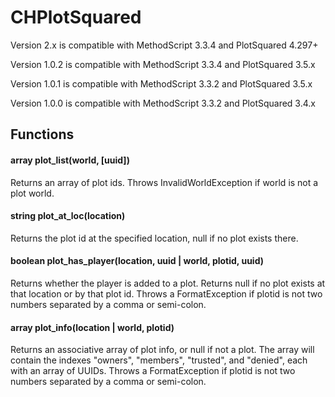 # CHPlotSquared

Version 2.x is compatible with MethodScript 3.3.4 and PlotSquared 4.297+

Version 1.0.2 is compatible with MethodScript 3.3.4 and PlotSquared 3.5.x

Version 1.0.1 is compatible with MethodScript 3.3.2 and PlotSquared 3.5.x

Version 1.0.0 is compatible with MethodScript 3.3.2 and PlotSquared 3.4.x

## Functions

#### array plot_list(world, [uuid])
Returns an array of plot ids. Throws InvalidWorldException if world is not a plot world.

#### string plot_at_loc(location)
Returns the plot id at the specified location, null if no plot exists there.

#### boolean plot_has_player(location, uuid | world, plotid, uuid)
Returns whether the player is added to a plot. Returns null if no plot exists at that location or by that plot id. 
Throws a FormatException if plotid is not two numbers separated by a comma or semi-colon.

#### array plot_info(location | world, plotid)
Returns an associative array of plot info, or null if not a plot. The array will contain the indexes "owners",
"members", "trusted", and "denied", each with an array of UUIDs. 
Throws a FormatException if plotid is not two numbers separated by a comma or semi-colon.